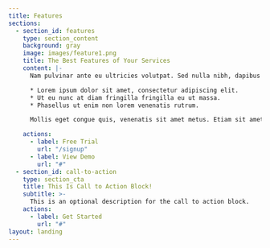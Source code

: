 ```yaml
---
title: Features
sections:
  - section_id: features
    type: section_content
    background: gray
    image: images/feature1.png
    title: The Best Features of Your Services
    content: |-
      Nam pulvinar ante eu ultricies volutpat. Sed nulla nibh, dapibus sit amet cursus quis, fringilla nec sapien. Vestibulum imperdiet nunc bibendum consectetur lobortis.

      * Lorem ipsum dolor sit amet, consectetur adipiscing elit.
      * Ut eu nunc at diam fringilla fringilla eu ut massa.
      * Phasellus ut enim non lorem venenatis rutrum.

      Mollis eget congue quis, venenatis sit amet metus. Etiam sit amet tortor sed justo tempor condimentum.

    actions:
      - label: Free Trial
        url: "/signup"
      - label: View Demo
        url: "#"
  - section_id: call-to-action
    type: section_cta
    title: This Is Call to Action Block! 
    subtitle: >-
      This is an optional description for the call to action block.
    actions:
      - label: Get Started
        url: "#"
layout: landing
---
```

